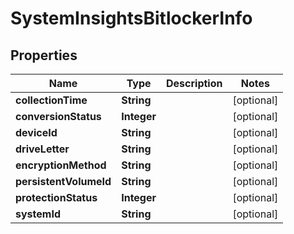 
# SystemInsightsBitlockerInfo

## Properties
Name | Type | Description | Notes
------------ | ------------- | ------------- | -------------
**collectionTime** | **String** |  |  [optional]
**conversionStatus** | **Integer** |  |  [optional]
**deviceId** | **String** |  |  [optional]
**driveLetter** | **String** |  |  [optional]
**encryptionMethod** | **String** |  |  [optional]
**persistentVolumeId** | **String** |  |  [optional]
**protectionStatus** | **Integer** |  |  [optional]
**systemId** | **String** |  |  [optional]



